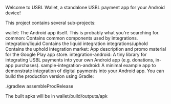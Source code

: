 Welcome to USBL Wallet, a standalone USBL payment app for your Android device!

This project contains several sub-projects:

wallet: The Android app itself. This is probably what you're searching for.
common: Contains common components used by integrations.
integration/liquid Contains the liquid integration
integrations/uphold Contains the uphold integration
market: App description and promo material for the Google Play app store.
integration-android: A tiny library for integrating USBL payments into your own Android app (e.g. donations, in-app purchases).
sample-integration-android: A minimal example app to demonstrate integration of digital payments into your Android app.
You can build the production version using Gradle:

./gradlew assembleProdRelease

The built apks will be in wallet/build/outputs/apk
